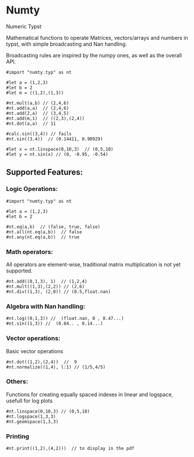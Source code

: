 # Numty
Numeric Typst

Mathematical functions to operate Matrices, vectors/arrays and numbers in typst, with simple broadcasting and Nan handling.

Broadcasting rules are inspired by the numpy ones, as well as the overall API.

```typ
#import "numty.typ" as nt

#let a = (1,2,3)
#let b = 2
#let m = ((1,2),(1,3))

#nt.mult(a,b) // (2,4,6)
#nt.add(a,a)  // (2,4,6)
#nt.add(2,a)  // (3,4,5)
#nt.add(m,1)  // ((2,3),(2,4))
#nt.dot(a,a)  // 11

#calc.sin((3,4)) // fails
#nt.sin((3.4))  // (0.14411, 0.90929)

#let x = nt.linspace(0,10,3)  // (0,5,10)
#let y = nt.sin(x) // (0, -0.95, -0.54)
```

## Supported Features:

### Logic Operations:
```typ
#import "numty.typ" as nt

#let a = (1,2,3)
#let b = 2

#nt.eq(a,b)  // (false, true, false)
#nt.all(nt.eq(a,b))  // false
#nt.any(nt.eq(a,b))  // true
```

### Math operators:

All operators are element-wise, 
traditional matrix multiplication is not yet supported.

```typ
#nt.add((0,1,3), 1)  // (1,2,4)
#nt.mult((1,3),(2,2)) // (2,6)
#nt.div((1,3), (2,0)) // (0.5,float.nan)
```

### Algebra with Nan handling:

```typ
#nt.log((0,1,3)) //  (float.nan, 0 , 0.47...)
#nt.sin((1,3)) //  (0.84.. , 0.14...)
```

### Vector operations:

Basic vector operations

```typ
#nt.dot((1,2),(2,4))  //  9
#nt.normalize((1,4), l:1) // (1/5,4/5)
```

### Others:

Functions for creating equally spaced indexes in linear and logspace, usefull for log plots

```typ
#nt.linspace(0,10,3) // (0,5,10)
#nt.logspace(1,3,3)
#nt.geomspace(1,3,3) 
```

### Printing

```typ
#nt.print((1,2),(4,2)))  // to display in the pdf
```
